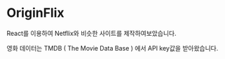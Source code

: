 # OriginFlix

React를 이용하여 Netflix와 비슷한 사이트를 제작하여보았습니다.

영화 데이터는 TMDB ( The Movie Data Base ) 에서 API key값을 받아왔습니다.